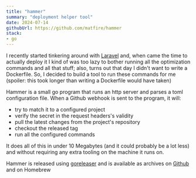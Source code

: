 ```yaml
---
title: "hammer"
summary: "deployment helper tool"
date: 2024-07-14
githubUrl: https://github.com/matfire/hammer
stack:
- go
---
```


I recently started tinkering around with [Laravel](https://laravel.com) and, when came the time to actually deploy it I kind of was too lazy to bother running all the optimization commands and all that stuff; also, turns out that day I didn't want to write a Dockerfile. So, I decided to build a tool to run these commands for me (spoiler: this took longer than writing a Dockerfile would have taken)

Hammer is a small go program that runs an http server and parses a toml configuration file. When a Github webhook is sent to the program, it will:
- try to match it to a configured project
- verify the secret in the request headers's validity
- pull the latest changes from the project's repository
- checkout the released tag
- run all the configured commands

It does all of this in under 10 Megabytes (and it could probably be a lot less) and without requiring any extra tooling on the machine it runs on.

Hammer is released using [goreleaser](https://goreleaser.com) and is available as archives on [Github](https://github.com/matfire/hammer) and on Homebrew
